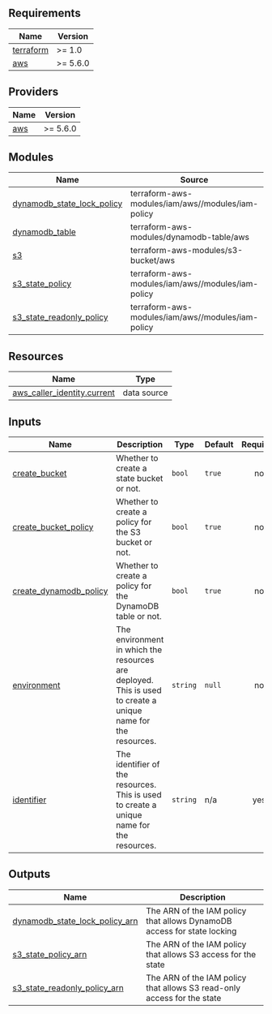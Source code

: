 <!-- BEGIN_TF_DOCS -->
## Requirements

| Name | Version |
|------|---------|
| <a name="requirement_terraform"></a> [terraform](#requirement\_terraform) | >= 1.0 |
| <a name="requirement_aws"></a> [aws](#requirement\_aws) | >= 5.6.0 |

## Providers

| Name | Version |
|------|---------|
| <a name="provider_aws"></a> [aws](#provider\_aws) | >= 5.6.0 |

## Modules

| Name | Source | Version |
|------|--------|---------|
| <a name="module_dynamodb_state_lock_policy"></a> [dynamodb\_state\_lock\_policy](#module\_dynamodb\_state\_lock\_policy) | terraform-aws-modules/iam/aws//modules/iam-policy | ~> 5.28 |
| <a name="module_dynamodb_table"></a> [dynamodb\_table](#module\_dynamodb\_table) | terraform-aws-modules/dynamodb-table/aws | ~> 4.0 |
| <a name="module_s3"></a> [s3](#module\_s3) | terraform-aws-modules/s3-bucket/aws | ~> 4.0 |
| <a name="module_s3_state_policy"></a> [s3\_state\_policy](#module\_s3\_state\_policy) | terraform-aws-modules/iam/aws//modules/iam-policy | ~> 5.28 |
| <a name="module_s3_state_readonly_policy"></a> [s3\_state\_readonly\_policy](#module\_s3\_state\_readonly\_policy) | terraform-aws-modules/iam/aws//modules/iam-policy | ~> 5.28 |

## Resources

| Name | Type |
|------|------|
| [aws_caller_identity.current](https://registry.terraform.io/providers/hashicorp/aws/latest/docs/data-sources/caller_identity) | data source |

## Inputs

| Name | Description | Type | Default | Required |
|------|-------------|------|---------|:--------:|
| <a name="input_create_bucket"></a> [create\_bucket](#input\_create\_bucket) | Whether to create a state bucket or not. | `bool` | `true` | no |
| <a name="input_create_bucket_policy"></a> [create\_bucket\_policy](#input\_create\_bucket\_policy) | Whether to create a policy for the S3 bucket or not. | `bool` | `true` | no |
| <a name="input_create_dynamodb_policy"></a> [create\_dynamodb\_policy](#input\_create\_dynamodb\_policy) | Whether to create a policy for the DynamoDB table or not. | `bool` | `true` | no |
| <a name="input_environment"></a> [environment](#input\_environment) | The environment in which the resources are deployed. This is used to create a unique name for the resources. | `string` | `null` | no |
| <a name="input_identifier"></a> [identifier](#input\_identifier) | The identifier of the resources. This is used to create a unique name for the resources. | `string` | n/a | yes |

## Outputs

| Name | Description |
|------|-------------|
| <a name="output_dynamodb_state_lock_policy_arn"></a> [dynamodb\_state\_lock\_policy\_arn](#output\_dynamodb\_state\_lock\_policy\_arn) | The ARN of the IAM policy that allows DynamoDB access for state locking |
| <a name="output_s3_state_policy_arn"></a> [s3\_state\_policy\_arn](#output\_s3\_state\_policy\_arn) | The ARN of the IAM policy that allows S3 access for the state |
| <a name="output_s3_state_readonly_policy_arn"></a> [s3\_state\_readonly\_policy\_arn](#output\_s3\_state\_readonly\_policy\_arn) | The ARN of the IAM policy that allows S3 read-only access for the state |
<!-- END_TF_DOCS -->
